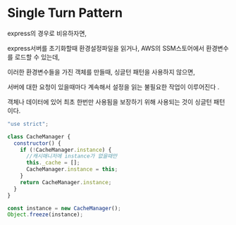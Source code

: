 # Single Turn Pattern

express의 경우로 비유하자면,

express서버를 초기화할때 환경설정파일을 읽거나, AWS의 SSM스토어에서 환경변수를 로드할 수 있는데,

이러한 환경변수들을 가진 객체를 만들때, 싱글턴 패턴을 사용하지 않으면, 

서버에 대한 요청이 있을때마다 계속해서 설정을 읽는 불필요한 작업이 이루어진다 . 

객체나 데이터에 있어 최초 한번만 사용됨을 보장하기 위해 사용되는 것이 싱글턴 패턴이다.

```javascript
"use strict";

class CacheManager {
  constructor() {
    if (!CacheManager.instance) {
      //캐시매니저에 instance가 없을때만
      this._cache = [];
      CacheManager.instance = this;
    }
    return CacheManager.instance;
  }
}

const instance = new CacheManager();
Object.freeze(instance);
```

